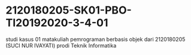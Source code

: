 # 2120180205-SK01-PBO-TI20192020-3-4-01
studi kasus 01 matakuliah pemrograman berbasis objek dari 2120180205 (SUCI NUR IVAYATI) prodi Teknik Informatika 
